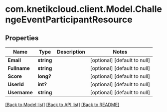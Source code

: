 # com.knetikcloud.client.Model.ChallengeEventParticipantResource
## Properties

Name | Type | Description | Notes
------------ | ------------- | ------------- | -------------
**Email** | **string** |  | [optional] [default to null]
**Fullname** | **string** |  | [optional] [default to null]
**Score** | **long?** |  | [optional] [default to null]
**UserId** | **int?** |  | [optional] [default to null]
**Username** | **string** |  | [optional] [default to null]

[[Back to Model list]](../README.md#documentation-for-models) [[Back to API list]](../README.md#documentation-for-api-endpoints) [[Back to README]](../README.md)

